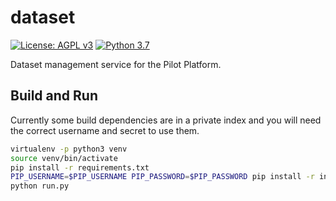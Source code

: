 # dataset

[![License: AGPL v3](https://img.shields.io/badge/License-AGPL_v3-blue.svg?style=for-the-badge)](https://www.gnu.org/licenses/agpl-3.0)
[![Python 3.7](https://img.shields.io/badge/python-3.7-green?style=for-the-badge&logo=appveyor)](https://www.python.org/)

Dataset management service for the Pilot Platform.

## Build and Run
Currently some build dependencies are in a private index and you will need the correct username and secret to use them. 

```bash 
virtualenv -p python3 venv
source venv/bin/activate
pip install -r requirements.txt
PIP_USERNAME=$PIP_USERNAME PIP_PASSWORD=$PIP_PASSWORD pip install -r internal_requirements.txt
python run.py
```
